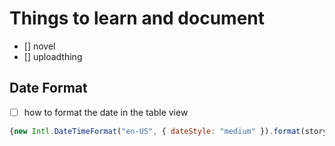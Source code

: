 # Things to learn and document

- [] novel
- [] uploadthing


## Date Format
- [ ] how to format the date in the table view
```javascript
{new Intl.DateTimeFormat("en-US", { dateStyle: "medium" }).format(story.createdAt)}
```